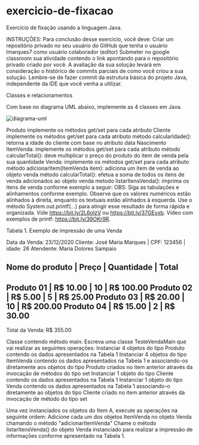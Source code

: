 # exercicio-de-fixacao
Exercício de fixação usando a linguagem Java.


INSTRUÇÕES:
Para conclusão desse exercício, você deve:
Criar um repositório privado no seu usuário do GitHub que tenha o usuário lmarques7 como usuário colaborador (editor)
Submeter no google classroom sua atividade contendo o link apontando para o repositório privado criado por você.
A avaliação da sua solução levará em consideração o histórico de commits parciais de como você criou a sua solução. Lembre-se de fazer commit da estrutura básica do projeto Java, independente da IDE que você venha a utilizar.

Classes e relacionamentos

Com base no diagrama UML abaixo, implemente as 4 classes em Java.

![diagrama-uml](https://user-images.githubusercontent.com/105317826/201497575-05d45b8f-4808-47e6-a2ba-c49fbe833b71.jpeg)

Produto
implemente os métodos get/set para cada atributo
Cliente
implemente os métodos get/set para cada atributo
método calcularIdade(): retorna a idade do cliente com base no atributo data Nascimento
ItemVenda: 
implemente os métodos get/set para cada atributo
método calcularTotal(): deve multiplicar o preço do produto do item de venda pela sua quantidade
Venda: 
implemente os métodos get/set para cada atributo
método adicionarItem(ItemVenda item): adiciona um item de venda ao objeto venda 
método calcularTotal(): efetua a soma de todos os itens de venda adicionados ao objeto venda
metodo listarItensVenda(): imprima os itens de venda conforme exemplo a seguir:
OBS: Siga as tabulações e alinhamentos conforme exemplo. Observe que os valores numéricos estão alinhados à direita, enquanto os textuais estão alinhados à esquerda. Use o método System.out.printf(...) para atingir esse resultado de forma rápida e organizada. Vide https://bit.ly/2L6oIzV ou https://bit.ly/37GEvxb. Vídeo com exemplos de printf: https://bit.ly/39OKr9R.

Tabela 1. Exemplo de impressão de uma Venda

Data da Venda: 23/12/2020
Cliente: José Maria Marques | CPF: 123456 | idade: 26
Atendente: Maria Dolores Sampaio

Nome do produto | Preço      | Quantidade | Total
-----------------------------------------------------
Produto 01      |   R$ 10.00 |         10 | R$ 100.00
Produto 02      |   R$  5.00 |          5 | R$  25.00
Produto 03      |   R$ 20.00 |         10 | R$ 200.00
Produto 04      |   R$ 15.00 |          2 | R$  30.00
-----------------------------------------------------
Total da Venda: 			               R$ 355.00 

Classe contendo método main: 
Escreva uma classe TesteVendaMain que vai realizar as seguintes operações:
Instanciar 4 objetos do tipo Produto contendo os dados apresentados na Tabela 1
Instanciar 4 objetos do tipo ItemVenda contendo os dados apresentados na Tabela 1 e associando-os diretamente aos objetos do tipo Produto criados no item anterior através da invocação de métodos do tipo set
Instanciar 1 objeto do tipo Cliente contendo os dados apresentados na Tabela 1
Instanciar 1 objeto do tipo Venda contendo os dados apresentados na Tabela 1 associando-o diretamente ao objetos do tipo Cliente criado no item anterior através da invocação de método do tipo set

Uma vez instanciados os objetos do Item A, execute as operações na seguinte ordem:
Adicione cada um dos objetos ItemVenda no objeto Venda chamando o método "adicionarItemVenda"
Chame o método listarItensVenda() do objeto Venda instanciado para realizar a impressão de informações conforme apresentado na Tabela 1.
